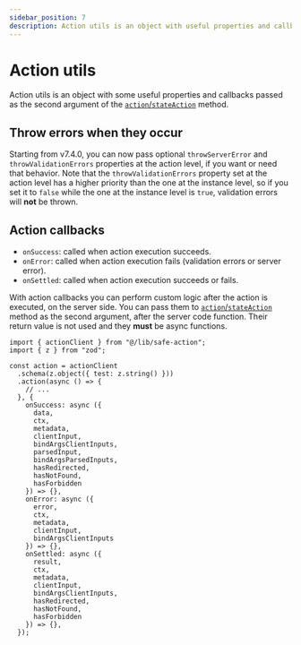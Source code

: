 ```yaml
---
sidebar_position: 7
description: Action utils is an object with useful properties and callbacks functions that you can use to customize the action execution flow.
---
```


# Action utils

Action utils is an object with some useful properties and callbacks passed as the second argument of the [`action`/`stateAction`](/docs/define-actions/instance-methods#action--stateaction) method.

## Throw errors when they occur

Starting from v7.4.0, you can now pass optional `throwServerError` and `throwValidationErrors` properties at the action level, if you want or need that behavior. Note that the `throwValidationErrors` property set at the action level has a higher priority than the one at the instance level, so if you set it to `false` while the one at the instance level is `true`, validation errors will **not** be thrown.


## Action callbacks

- `onSuccess`: called when action execution succeeds.
- `onError`: called when action execution fails (validation errors or server error).
- `onSettled`: called when action execution succeeds or fails.

With action callbacks you can perform custom logic after the action is executed, on the server side. You can pass them to [`action`/`stateAction`](/docs/define-actions/instance-methods#action--stateaction) method as the second argument, after the server code function. Their return value is not used and they **must** be async functions.

```tsx
import { actionClient } from "@/lib/safe-action";
import { z } from "zod";

const action = actionClient
  .schema(z.object({ test: z.string() }))
  .action(async () => {
    // ...
  }, {
    onSuccess: async ({
      data,
      ctx,
      metadata,
      clientInput,
      bindArgsClientInputs,
      parsedInput,
      bindArgsParsedInputs,
      hasRedirected,
      hasNotFound,
      hasForbidden
    }) => {},
    onError: async ({
      error,
      ctx,
      metadata,
      clientInput,
      bindArgsClientInputs
    }) => {},
    onSettled: async ({
      result,
      ctx,
      metadata,
      clientInput,
      bindArgsClientInputs,
      hasRedirected,
      hasNotFound,
      hasForbidden
    }) => {},
  });
```